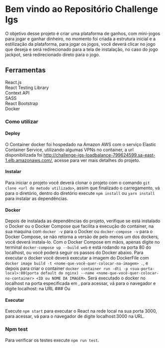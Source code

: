 # Bem vindo ao Repositório Challenge Igs

O objetivo desse projeto é criar uma plataforma de ganhos, com mini-jogos para jogar e ganhar dinheiro, no momento foi criada a estrutura inicial e a estilização da plataforma, para jogar os jogos, você deverá clicar no jogo que deseja e será redirecionado para a tela de instalação, no caso do jogo jackpot, será redirecionado direto para o jogo.

## Ferramentas

  React.js</br>
  React Testing Library</br>
  Context API</br>
  SASS</br>
  React Bootstrap</br>
  Docker</br>

### Como utilizar

  #### Deploy
  O Container docker foi hospedado na Amazon AWS com o serviço Elastic Container Service, utilizando algumas VPNs no container, a url disponibilizada foi
  http://challenge-igs-loadbalance-799624599.sa-east-1.elb.amazonaws.com/, acesse para ver mais detalhes do projeto.

  #### Instalar
Para iniciar o projeto você deverá clonar o projeto com o comando ```git clone <url do metodo utilizado>```, assim que finalizado o carregamento,
 vá para o diretório, dentro do diretório execute ```npm install``` ou ```yarn install``` para instalar as dependências.

  #### Docker
Depois de instalada as dependências do projeto, verifique se está instalado o Docker ou o Docker Compose que facilita a execução do container, na sua maquina com ```docker -v``` para o Docker ou ```docker-compose -v``` para o Docker Compose, se não retorna a versão de pelo menos um dos dockers, você deverá instala-lo.
 Com o Docker Compose em mãos, apenas digite no terminal ```docker-compose up --build web``` e está rodando na porta 80 do localhost, ou você poderá seguir os passos do Docker abaixo.
 Para executar o docker você deverá executar a imagem do DockerFile com ```docker image build -t <nome-que-você-quer-colocar-na-imagem> .```, e depois para criar o container ```docker container run -dti -p <sua-porta-local>:80(porta default do nginx) --name <nome-que-você-quer-colocar-no-container> <ID ou NOME DA IMAGEM>```.
 Será executado o docker no localhost na porta especificada em <sua-porta-local>, para acessar, vá para o navegador e digite localhost:<sua-porta-local> na URL
    ### Ou
  #### Executar
 Execute ```npm start``` para executar o React na rede local na sua porta 3000, para acessar, vá para o navegador de digite localhost:3000 na URL.

  ### Npm test
Para verificar os testes execute ```npm run test```.
